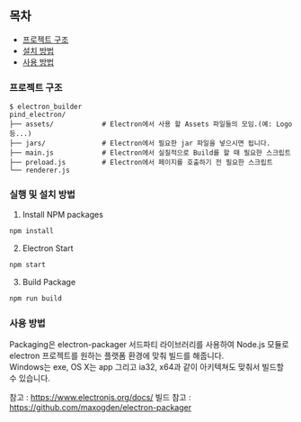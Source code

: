 ## 목차

* [프로젝트 구조](#프로젝트-구조)
* [설치 방법](#설치-방법)
* [사용 방법](#사용-방법)

### 프로젝트 구조

```
$ electron_builder
pind_electron/
├── assets/            # Electron에서 사용 할 Assets 파일들의 모임.(예: Logo 등...) 
├── jars/              # Electron에서 필요한 jar 파일을 넣으시면 됩니다.
├── main.js            # Electron에서 실질적으로 Build를 할 때 필요한 스크립트 
├── preload.js         # Electron에서 페이지를 호출하기 전 필요한 스크립트
└── renderer.js        
```

### 실행 및 설치 방법

1. Install NPM packages
```sh
npm install
```

2. Electron Start
```sh
npm start
```

3. Build Package
```sh
npm run build
```
### 사용 방법

Packaging은 electron-packager 서드파티 라이브러리를 사용하여 Node.js 모듈로 electron 프로젝트를 원하는 플랫폼 환경에 맞춰 빌드를 해줍니다.<br>
Windows는 exe, OS X는 app 그리고 ia32,  x64과 같이 아키텍쳐도 맞춰서 빌드할 수 있습니다.

참고 : <https://www.electronjs.org/docs/>
빌드 참고 : <https://github.com/maxogden/electron-packager>